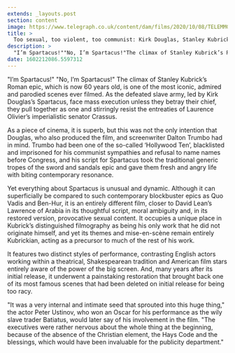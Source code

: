 ```yaml
--- 
extends: _layouts.post 
section: content 
image: https://www.telegraph.co.uk/content/dam/films/2020/10/08/TELEMMGLPICT000241424959_trans_NvBQzQNjv4BqNUmAuoxa99wuiW24GHOm6mk_P2BiszHSTOlNoBaXeAQ.jpeg?impolicy=logo-overlay 
title: > 
  Too sexual, too violent, too communist: Kirk Douglas, Stanley Kubrick, and the fight for Spartacus 
description: > 
  "I’m Spartacus!""No, I’m Spartacus!"The climax of Stanley Kubrick’s Roman epic, which is now 60 years old, is one of the most iconic, admired and parodied scenes ever filmed.As a piece of cinema, it is superb, but this was not the only intention that Douglas, who also produced the film, and screenwriter Dalton Trumbo had in mind.It features two distinct styles of performance, contrasting English actors working within a theatrical, Shakespearean tradition and American film stars entirely aware of the power of the big screen. 
date: 1602212086.5597312 
--- 
```

"I’m Spartacus!" "No, I’m Spartacus!" The climax of Stanley Kubrick’s Roman epic, which is now 60 years old, is one of the most iconic, admired and parodied scenes ever filmed. As the defeated slave army, led by Kirk Douglas’s Spartacus, face mass execution unless they betray their chief, they pull together as one and stirringly resist the entreaties of Laurence Olivier’s imperialistic senator Crassus.

As a piece of cinema, it is superb, but this was not the only intention that Douglas, who also produced the film, and screenwriter Dalton Trumbo had in mind. Trumbo had been one of the so-called ‘Hollywood Ten’, blacklisted and imprisoned for his communist sympathies and refusal to name names before Congress, and his script for Spartacus took the traditional generic tropes of the sword and sandals epic and gave them fresh and angry life with biting contemporary resonance.

Yet everything about Spartacus is unusual and dynamic. Although it can superficially be compared to such contemporary blockbuster epics as Quo Vadis and Ben-Hur, it is an entirely different film, closer to David Lean’s Lawrence of Arabia in its thoughtful script, moral ambiguity and, in its restored version, provocative sexual content. It occupies a unique place in Kubrick’s distinguished filmography as being his only work that he did not originate himself, and yet its themes and mise-en-scène remain entirely Kubrickian, acting as a precursor to much of the rest of his work.

It features two distinct styles of performance, contrasting English actors working within a theatrical, Shakespearean tradition and American film stars entirely aware of the power of the big screen. And, many years after its initial release, it underwent a painstaking restoration that brought back one of its most famous scenes that had been deleted on initial release for being too racy.

"It was a very internal and intimate seed that sprouted into this huge thing," the actor Peter Ustinov, who won an Oscar for his performance as the wily slave trader Batiatus, would later say of his involvement in the film. "The executives were rather nervous about the whole thing at the beginning, because of the absence of the Christian element, the Hays Code and the blessings, which would have been invaluable for the publicity department."